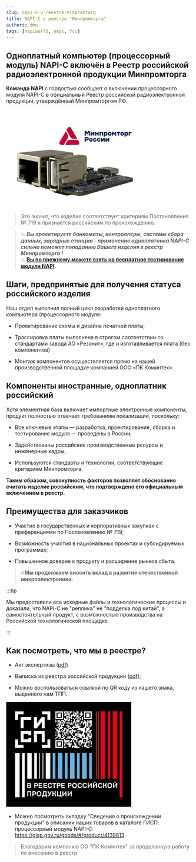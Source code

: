 ```yaml
---
slug: napi-c-v-reestre-minpromtorg
title: NAPI-C в реестре "Минпромторга"
authors: dmn
tags: [napiworld, napi, fcu]
---
```


## Одноплатный компьютер (процессорный модуль) NAPI-C включён в Реестр российской радиоэлектронной продукции Минпромторга


**Команда NAPI** с гордостью сообщает о включении процессорного модуля NAPI-C в официальный Реестр российской радиоэлектронной продукции, утверждённый Минпромторгом РФ.

![](img/napi-c-mptg.jpg)

>Это значит, что изделие соответствует критериям Постановления № 719 и признаётся российским по происхождению.

>:boom: ***Вы проектируете банкоматы, контроллеры, системы сбора данных, зарядные станции - применение одноплатника NAPI-C сильно поможет попаданию Вашего изделия в реестр Минпромторга !*** \
 :boom: **[Вы по прежнему можете взять на бесплатное тестирование модули NAPI](https://nnz-ipc.ru/fc/anketa_napi/).**

## Шаги, предпринятые для получения статуса российского изделия

Наш отдел выполнил полный цикл разработки одноплатного компьютера (процессорного модуля:

- Проектирование схемы и дизайна печатной платы;

- Трассировка платы выполнена в строгом соответствии со стандартами завода АО «Резонит», где и изготавливается плата (без компонентов)

- Монтаж компонентов осуществляется прямо на нашей производственной площадке компанией ООО «ПК Коминтех».

## Компоненты иностранные, одноплатник российский

Хотя элементная база включает импортные электронные компоненты, продукт полностью отвечает требованиям локализации, поскольку:

- Все ключевые этапы — разработка, проектирование, сборка и тестирование модуля — проведены в России;

- Задействованы российские производственные ресурсы и инженерные кадры;

- Используются стандарты и технологии, соответствующие критериям Минпромторга.

**Таким образом, совокупность факторов позволяет обоснованно считать изделие российским, что подтверждено его официальным включением в реестр.**

## Преимущества для заказчиков

- Участие в государственных и корпоративных закупках с преференциями по Постановлению № 719;

- Возможность участия в национальных проектах и субсидируемых программах;

- Повышенное доверие к продукту и расширение рынков сбыта.

>:fire:**Мы продолжаем вносить вклад в развитие отечественной микроэлектроники.**

:::tip

Мы предоставили все исходные файлы и технологические процессы и доказали, что NAPI-C не "реплика" не "подделка под китай", а самостоятельный продукт, с возможностью производства на Российской технологической площадке.

:::


## Как посмотреть, что мы в реестре?


- Акт экспертизы ([pdf](pdf/%D0%90%D0%BA%D1%82%20%D1%8D%D0%BA%D1%81%D0%BF%D0%B5%D1%80%D1%82%D0%B8%D0%B7%D1%8B%20NAPI.pdf))

- Выписка из реестра российской продукции ([pdf](pdf/%D0%92%D1%8B%D0%BF%D0%B8%D1%81%D0%BA%D0%B0%20%D0%B8%D0%B7%20%D1%80%D0%B5%D0%B5%D1%81%D1%82%D1%80%D0%B0%20%D1%80%D0%BE%D1%81%D1%81%D0%B8%D0%B9%D1%81%D0%BA%D0%BE%D0%B9%20%D0%BF%D1%80%D0%BE%D0%B4%D1%83%D0%BA%D1%86%D0%B8%D0%B8%2010636656%20%D0%BE%D1%82%2011-11%2003.06.2025.pdf));

 - Можно воспользоваться ссылкой по QR коду из нашего знака, выданного нам ТПП.

 ![](img/qr-napi.jpg)

- Можно посмотреть вкладку "Сведения о происхождении продукции" в описании наших товаров в каталоге ГИСП: процессорный модуль NAPI-С: https://gisp.gov.ru/goods/#/product/4139813

> Благодарим компанию ОО "ПК Коминтех" за проделанную работу по внесению в реестр
